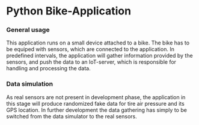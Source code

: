 # Python Bike-Application

### General usage

This application runs on a small device attached to a bike. The bike has to be equiped with sensors, which are connected to the application. In predefined intervals, the application will gather information provided by the sensors, and push the data to an IoT-server, which is responsible for handling and processing the data.

### Data simulation

As real sensors are not present in development phase, the application in this stage will produce randomized fake data for tire air pressure and its GPS location. In further development the data gathering has simply to be switched from the data simulator to the real sensors.